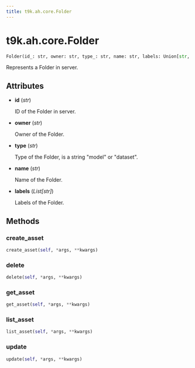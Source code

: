```yaml
---
title: t9k.ah.core.Folder
---
```


# t9k.ah.core.Folder

```python
Folder(id_: str, owner: str, type_: str, name: str, labels: Union[str, Sequence[str], None] = None)
```

Represents a Folder in server.

## Attributes

* **id** (*str*)

    ID of the Folder in server.

* **owner** (*str*)

    Owner of the Folder.

* **type** (*str*)

    Type of the Folder, is a string "model" or "dataset".

* **name** (*str*)

    Name of the Folder.

* **labels** (*List[str]*)

    Labels of the Folder.

## Methods

### create_asset

```python
create_asset(self, *args, **kwargs)
```

### delete

```python
delete(self, *args, **kwargs)
```

### get_asset

```python
get_asset(self, *args, **kwargs)
```

### list_asset

```python
list_asset(self, *args, **kwargs)
```

### update

```python
update(self, *args, **kwargs)
```
